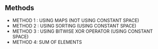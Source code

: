 
# 
## Methods

* METHOD 1 : USING MAPS (NOT USING CONSTANT SPACE)
* METHOD 2 : USING SORTING (USING CONSTANT SPACE)
* METHOD 3 : USING BITWISE XOR OPERATOR (USING CONSTANT SPACE)
* METHOD 4: SUM OF ELEMENTS
